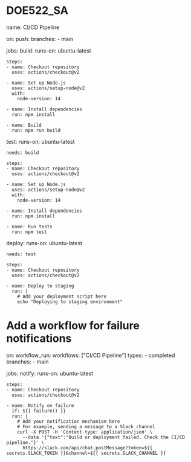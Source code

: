 # DOE522_SA
name: CI/CD Pipeline

on:
  push:
    branches:
      - main

jobs:
  build:
    runs-on: ubuntu-latest

    steps:
    - name: Checkout repository
      uses: actions/checkout@v2

    - name: Set up Node.js
      uses: actions/setup-node@v2
      with:
        node-version: 14

    - name: Install dependencies
      run: npm install

    - name: Build
      run: npm run build

  test:
    runs-on: ubuntu-latest

    needs: build

    steps:
    - name: Checkout repository
      uses: actions/checkout@v2

    - name: Set up Node.js
      uses: actions/setup-node@v2
      with:
        node-version: 14

    - name: Install dependencies
      run: npm install

    - name: Run tests
      run: npm test

  deploy:
    runs-on: ubuntu-latest

    needs: test

    steps:
    - name: Checkout repository
      uses: actions/checkout@v2

    - name: Deploy to staging
      run: |
        # Add your deployment script here
        echo "Deploying to staging environment"

# Add a workflow for failure notifications
on:
  workflow_run:
    workflows: ["CI/CD Pipeline"]
    types:
      - completed
    branches:
      - main

jobs:
  notify:
    runs-on: ubuntu-latest

    steps:
    - name: Checkout repository
      uses: actions/checkout@v2

    - name: Notify on failure
      if: ${{ failure() }}
      run: |
        # Add your notification mechanism here
        # For example, sending a message to a Slack channel
        curl -X POST -H 'Content-type: application/json' \
          --data '{"text":"Build or deployment failed. Check the CI/CD pipeline."}' \
          https://slack.com/api/chat.postMessage?token=${{ secrets.SLACK_TOKEN }}&channel=${{ secrets.SLACK_CHANNEL }}
